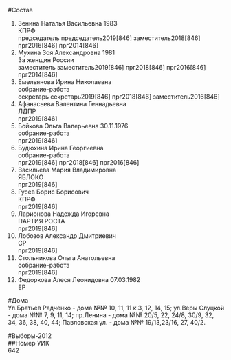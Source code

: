 #Состав  
1. Зенина Наталья Васильевна 1983  
    КПРФ  
    председатель председатель2019[846] заместитель2018[846] прг2016[846] прг2014[846]  
2. Мухина Зоя Александровна 1981  
    За женщин России  
    заместитель заместитель2019[846] прг2018[846] прг2016[846] прг2014[846]  
3. Емельянова Ирина Николаевна  
    собрание-работа  
    секретарь секретарь2019[846] прг2018[846] заместитель2016[846]  
4. Афанасьева Валентина Геннадьевна  
    ЛДПР  
    прг2019[846]  
5. Бойкова Ольга Валерьевна 30.11.1976  
    собрание-работа  
    прг2019[846]  
6. Будюхина Ирина Георгиевна  
    собрание-работа  
    прг2019[846] прг2018[846] прг2016[846]  
7. Васильева Мария Владимировна  
    ЯБЛОКО  
    прг2019[846]  
8. Гусев Борис Борисович  
    КПРФ  
    прг2019[846]  
9. Ларионова Надежда Игоревна  
    ПАРТИЯ РОСТА  
    прг2019[846]  
10. Лобозов Александр Дмитриевич  
    СР  
    прг2019[846]  
11. Стольникова Ольга Анатольевна  
    собрание-работа  
    прг2019[846]  
12. Федоркова Алеся Леонидовна 07.03.1982  
    ЕР  
  
#Дома  
Ул.Братьев Радченко - дома №№ 10, 11, 11 к.З, 12, 14, 15; ул.Веры Слуцкой - дома №№ 7, 9, 11, 14; пр.Ленина - дома №№ 20/5, 22, 24/8, 30/9, 32, 34, 36, 38, 40, 44; Павловская ул. - дома №№ 19/13,23/16, 27, 40/2.  
  
#Выборы-2012  
##Номер УИК  
642  
